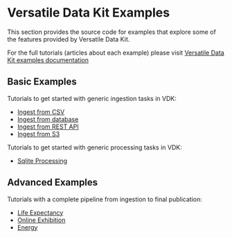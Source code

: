 # Versatile Data Kit Examples

This section provides the source code for examples that explore some of the features provided by Versatile Data Kit.

For the full tutorials (articles about each example) please visit [Versatile Data Kit examples documentation](https://github.com/vmware/versatile-data-kit/wiki/Examples) 

## Basic Examples
Tutorials to get started with generic ingestion tasks in VDK:
* [Ingest from CSV](ingest-csv-file-example/)
* [Ingest from database](ingest-from-db-example/)
* [Ingest from REST API](ingest-from-rest-api-example/)
* [Ingest from S3](ingest-from-s3-example/)

Tutorials to get started with generic processing tasks in VDK:
* [Sqlite Processing](sqlite-processing-example/)

## Advanced Examples
Tutorials with a complete pipeline from ingestion to final publication:
* [Life Expectancy](life-expectancy/)
* [Online Exhibition](online-exhibition/)
* [Energy](energy/)
